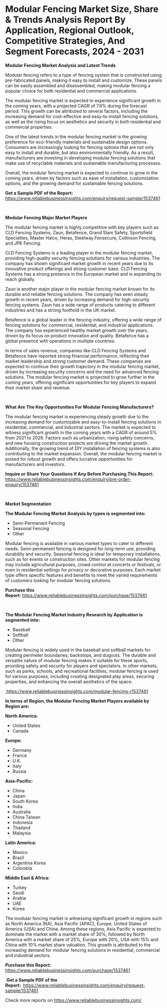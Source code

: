 <p><h1>Modular Fencing Market Size, Share & Trends Analysis Report By Application, Regional Outlook, Competitive Strategies, And Segment Forecasts, 2024 - 2031</h1></p><p><strong>Modular Fencing Market Analysis and Latest Trends</strong></p>
<p><p>Modular fencing refers to a type of fencing system that is constructed using pre-fabricated panels, making it easy to install and customize. These panels can be easily assembled and disassembled, making modular fencing a popular choice for both residential and commercial applications.</p><p>The modular fencing market is expected to experience significant growth in the coming years, with a projected CAGR of 7.8% during the forecast period. This growth can be attributed to several factors, including the increasing demand for cost-effective and easy-to-install fencing solutions, as well as the rising focus on aesthetics and security in both residential and commercial properties.</p><p>One of the latest trends in the modular fencing market is the growing preference for eco-friendly materials and sustainable design options. Consumers are increasingly looking for fencing options that are not only easy to install and durable, but also environmentally friendly. As a result, manufacturers are investing in developing modular fencing solutions that make use of recyclable materials and sustainable manufacturing processes.</p><p>Overall, the modular fencing market is expected to continue to grow in the coming years, driven by factors such as ease of installation, customization options, and the growing demand for sustainable fencing solutions.</p></p>
<p><strong>Get a Sample PDF of the Report:&nbsp;</strong> <a href="https://www.reliablebusinessinsights.com/enquiry/request-sample/1537461">https://www.reliablebusinessinsights.com/enquiry/request-sample/1537461</a></p>
<p>&nbsp;</p>
<p><strong>Modular Fencing Major Market Players</strong></p>
<p><p>The modular fencing market is highly competitive with key players such as CLD Fencing Systems, Zaun, Betafence, Grand Slam Safety, Sportsfield Specialties, Master Halco, Heras, Steelway Fensecure, Collinson Fencing, and JPK Fencing. </p><p>CLD Fencing Systems is a leading player in the modular fencing market, providing high-quality security fencing solutions for various industries. The company has shown significant market growth in recent years due to its innovative product offerings and strong customer base. CLD Fencing Systems has a strong presence in the European market and is expanding its reach globally.</p><p>Zaun is another major player in the modular fencing market known for its durable and reliable fencing solutions. The company has seen steady growth in recent years, driven by increasing demand for high-security fencing systems. Zaun has a wide range of products catering to different industries and has a strong foothold in the UK market.</p><p>Betafence is a global leader in the fencing industry, offering a wide range of fencing solutions for commercial, residential, and industrial applications. The company has experienced healthy market growth over the years, driven by its focus on product innovation and quality. Betafence has a global presence with operations in multiple countries.</p><p>In terms of sales revenue, companies like CLD Fencing Systems and Betafence have reported strong financial performance, reflecting their market leadership and strong customer demand. These companies are expected to continue their growth trajectory in the modular fencing market, driven by increasing security concerns and the need for advanced fencing solutions. The modular fencing market is projected to grow further in the coming years, offering significant opportunities for key players to expand their market share and revenue.</p></p>
<p>&nbsp;</p>
<p><strong>What Are The Key Opportunities For Modular Fencing Manufacturers?</strong></p>
<p><p>The modular fencing market is experiencing steady growth due to the increasing demand for customizable and easy-to-install fencing solutions in residential, commercial, and industrial sectors. The market is expected to witness significant growth in the coming years with a CAGR of around 5% from 2021 to 2026. Factors such as urbanization, rising safety concerns, and new housing construction projects are driving the market growth. Additionally, the growing trend of DIY installation of fencing systems is also contributing to the market expansion. Overall, the modular fencing market is poised for robust growth and offers lucrative opportunities for manufacturers and investors.</p></p>
<p><strong>Inquire or Share Your Questions If Any Before Purchasing This Report:</strong> <a href="https://www.reliablebusinessinsights.com/enquiry/pre-order-enquiry/1537461">https://www.reliablebusinessinsights.com/enquiry/pre-order-enquiry/1537461</a></p>
<p>&nbsp;</p>
<p><strong>Market Segmentation</strong></p>
<p><strong>The Modular Fencing Market Analysis by types is segmented into:</strong></p>
<p><ul><li>Semi-Permanent Fencing</li><li>Seasonal Fencing</li><li>Other</li></ul></p>
<p><p>Modular fencing is available in various market types to cater to different needs. Semi-permanent fencing is designed for long-term use, providing durability and security. Seasonal fencing is ideal for temporary installations, such as for events or construction sites. Other markets for modular fencing may include agricultural purposes, crowd control at concerts or festivals, or even in residential settings for privacy or decorative purposes. Each market type offers specific features and benefits to meet the varied requirements of customers looking for modular fencing solutions.</p></p>
<p><strong>Purchase this Report:&nbsp;</strong><a href="https://www.reliablebusinessinsights.com/purchase/1537461">https://www.reliablebusinessinsights.com/purchase/1537461</a></p>
<p>&nbsp;</p>
<p><strong>The Modular Fencing Market Industry Research by Application is segmented into:</strong></p>
<p><ul><li>Baseball</li><li>Softball</li><li>Other</li></ul></p>
<p><p>Modular fencing is widely used in the baseball and softball markets for creating perimeter boundaries, backstops, and dugouts. The durable and versatile nature of modular fencing makes it suitable for these sports, providing safety and security for players and spectators. In other markets, such as parks, schools, and recreational facilities, modular fencing is used for various purposes, including creating designated play areas, securing properties, and enhancing the overall aesthetics of the space.</p></p>
<p><a href="https://www.reliablebusinessinsights.com/modular-fencing-r1537461">&nbsp;https://www.reliablebusinessinsights.com/modular-fencing-r1537461</a></p>
<p><strong>In terms of Region, the Modular Fencing Market Players available by Region are:</strong></p>
<p>
    <p> <strong> North America: </strong>
        <ul>
            <li>United States</li>
            <li>Canada</li>
        </ul>
        </p> 
    <p> <strong> Europe: </strong>
        <ul>
            <li>Germany</li>
            <li>France</li>
            <li>U.K.</li>
            <li>Italy</li>
            <li>Russia</li>
        </ul>
        </p> 
    <p> <strong> Asia-Pacific: </strong>
        <ul>
            <li>China</li>
            <li>Japan</li>
            <li>South Korea</li>
            <li>India</li>
            <li>Australia</li>
            <li>China Taiwan</li>
            <li>Indonesia</li>
            <li>Thailand</li>
            <li>Malaysia</li>
        </ul>
        </p> 
    <p> <strong> Latin America: </strong>
        <ul>
            <li>Mexico</li>
            <li>Brazil</li>
            <li>Argentina Korea</li>
            <li>Colombia</li>
        </ul>
        </p> 
    <p> <strong> Middle East & Africa: </strong>
        <ul>
            <li>Turkey</li>
            <li>Saudi</li>
            <li>Arabia</li>
            <li>UAE</li>
            <li>Korea</li>
        </ul>
    </p>
    </p>
<p><p>The modular fencing market is witnessing significant growth in regions such as North America (NA), Asia Pacific (APAC), Europe, United States of America (USA) and China. Among these regions, Asia Pacific is expected to dominate the market with a market share of 30%, followed by North America with a market share of 25%, Europe with 20%, USA with 15% and China with 10% market share valuation. This growth is attributed to the increasing demand for modular fencing solutions in residential, commercial and industrial sectors.</p></p>
<p><strong>Purchase this Report: </strong><a href="https://www.reliablebusinessinsights.com/purchase/1537461">https://www.reliablebusinessinsights.com/purchase/1537461</a></p>
<p>&nbsp;<strong>Get a Sample PDF of the Report:&nbsp;&nbsp;</strong><a href="https://www.reliablebusinessinsights.com/enquiry/request-sample/1537461">https://www.reliablebusinessinsights.com/enquiry/request-sample/1537461</a></p>
<p><strong></strong></p>
<p>Check more reports on <a href="https://www.reliablebusinessinsights.com/">https://www.reliablebusinessinsights.com/</a></p>